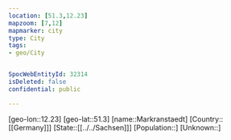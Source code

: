 ```yaml
---
location: [51.3,12.23]
mapzoom: [7,12] 
mapmarker: city 
type: City
tags:
- geo/City


SpocWebEntityId: 32314
isDeleted: false
confidential: public

---
```

[geo-lon::12.23]
[geo-lat::51.3]
[name::Markranstaedt]
[Country::[[Germany]]]
[State::[[../../Sachsen]]]
[Population::]
[Unknown::]

